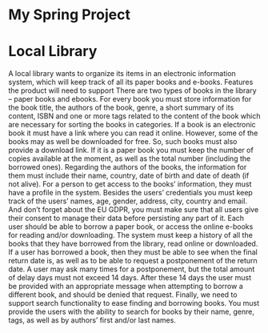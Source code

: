 # My Spring Project
  # Local Library

A local library wants to organize its items in an electronic information system, which will keep track of all its paper books and e-books. 
Features the product will need to support
There are two types of books in the library – paper books and ebooks.
For every book you must store information for the book title, the authors of the book, genre, a short summary of its content, ISBN and one or more tags related to the content of the book which are necessary for sorting the books in categories. 
If a book is an electronic book it must have a link where you can read it online. However, some of the books may as well be downloaded for free.
So, such books must also provide a download link. 
If it is a paper book you must keep the number of copies available at the moment, as well as the total number (including the borrowed ones).
Regarding the authors of the books, the information for them must include their name, country, date of birth and date of death (if not alive).
For a person to get access to the books’ information, they must have a profile in the system. 
Besides the users’ credentials you must keep track of the users’ names, age, gender, address, city, country and email. 
And don’t forget about the EU GDPR, you must make sure that all users give their consent to manage their data before persisting any part of it.
Each user should be able to borrow a paper book, or access the online e-books for reading and/or downloading.
The system must keep a history of all the books that they have borrowed from the library, read online or downloaded. 
If a user has borrowed a book, then they must be able to see when the final return date is, as well as to be able to request a postponement of the return date. 
A user may ask many times for a postponement, but the total amount of delay days must not exceed 14 days. 
After these 14 days the user must be provided with an appropriate message when attempting to borrow a different book, and should be denied that request.
Finally, we need to support search functionality to ease finding and borrowing books. 
You must provide the users with the ability to search for books by their name, genre, tags, as well as by authors’ first and/or last names.